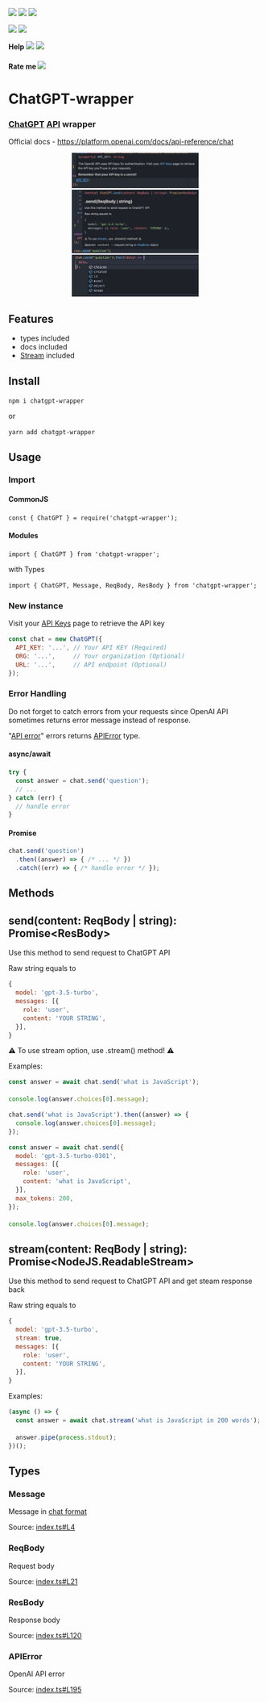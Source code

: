 [<img src="https://img.shields.io/npm/v/chatgpt-wrapper">](https://www.npmjs.com/package/chatgpt-wrapper) [<img src="https://img.shields.io/npm/l/chatgpt-wrapper">](https://github.com/TABmk/chatgpt-wrapper/blob/master/LICENSE) <img src="https://badgen.net/npm/types/chatgpt-wrapper">

<img src="https://badgen.net/npm/dt/chatgpt-wrapper">
<img src="https://badgen.net/npm/dm/chatgpt-wrapper">

__Help__ [<img src="https://img.shields.io/github/issues/tabmk/chatgpt-wrapper">](https://github.com/TABmk/chatgpt-wrapper/issues?q=is%3Aopen+is%3Aissue) [<img src="https://img.shields.io/github/issues-pr/tabmk/chatgpt-wrapper">](https://github.com/TABmk/chatgpt-wrapper/pulls?q=is%3Aopen+is%3Apr)

#### __Rate me__ [<img src="https://img.shields.io/github/stars/tabmk/chatgpt-wrapper?style=social">](https://github.com/TABmk/chatgpt-wrapper)

# __ChatGPT-wrapper__

### __[ChatGPT](https://openai.com/blog/chatgpt/) [API](https://platform.openai.com/docs/api-reference/chat) wrapper__

Official docs - https://platform.openai.com/docs/api-reference/chat
<p align="center">
<img width="50%" src="./imgs/1.jpeg">
<img width="50%" src="./imgs/2.jpeg">
<img width="50%" src="./imgs/3.jpeg">
</p>

## Features
- types included
- docs included
- [Stream](https://platform.openai.com/docs/api-reference/chat/create#chat/create-stream) included

## Install
`npm i chatgpt-wrapper` 

  or

`yarn add chatgpt-wrapper`

## Usage
### Import
#### CommonJS

`const { ChatGPT } = require('chatgpt-wrapper');`

#### Modules
`import { ChatGPT } from 'chatgpt-wrapper';`

with Types

`import { ChatGPT, Message, ReqBody, ResBody } from 'chatgpt-wrapper';`

### New instance

Visit your [API Keys](https://platform.openai.com/account/api-keys) page to retrieve the API key

``` javascript
const chat = new ChatGPT({
  API_KEY: '...', // Your API KEY (Required)
  ORG: '...',     // Your organization (Optional)
  URL: '...',     // API endpoint (Optional)
});
```

### Error Handling

Do not forget to catch errors from your requests since OpenAI API sometimes returns error message instead of response.

"[API error](https://github.com/TABmk/chatgpt-wrapper/blob/master/index.ts#L266)" errors returns [APIError](https://github.com/TABmk/chatgpt-wrapper/blob/master/index.ts#L195) type.

#### async/await
``` javascript
try {
  const answer = chat.send('question');
  // ...
} catch (err) {
  // handle error
}
```

#### Promise
``` javascript
chat.send('question')
  .then((answer) => { /* ... */ })
  .catch((err) => { /* handle error */ });
```

## Methods

## send(content: ReqBody | string): Promise\<ResBody>

Use this method to send request to ChatGPT API

Raw string equals to
``` javascript
{
  model: 'gpt-3.5-turbo',
  messages: [{
    role: 'user',
    content: 'YOUR STRING',
  }],
}
```

⚠️ To use stream option, use .stream() method! ⚠️

Examples:
``` javascript
const answer = await chat.send('what is JavaScript');

console.log(answer.choices[0].message);
```
``` javascript
chat.send('what is JavaScript').then((answer) => {
  console.log(answer.choices[0].message);
});
```
``` javascript
const answer = await chat.send({
  model: 'gpt-3.5-turbo-0301',
  messages: [{
    role: 'user',
    content: 'what is JavaScript',
  }],
  max_tokens: 200,
});

console.log(answer.choices[0].message);
```

## stream(content: ReqBody | string): Promise<NodeJS.ReadableStream>

Use this method to send request to ChatGPT API and get steam response back

Raw string equals to
``` javascript
{
  model: 'gpt-3.5-turbo',
  stream: true,
  messages: [{
    role: 'user',
    content: 'YOUR STRING',
  }],
}
```

Examples:
``` javascript
(async () => {
  const answer = await chat.stream('what is JavaScript in 200 words');

  answer.pipe(process.stdout);
})();
```

## Types

### Message

Message in [chat format](https://platform.openai.com/docs/guides/chat/introduction)

Source: [index.ts#L4](https://github.com/TABmk/chatgpt-wrapper/blob/master/index.ts#L4)

### ReqBody

Request body

Source: [index.ts#L21](https://github.com/TABmk/chatgpt-wrapper/blob/master/index.ts#L21)

### ResBody

Response body

Source: [index.ts#L120](https://github.com/TABmk/chatgpt-wrapper/blob/master/index.ts#L120)

### APIError

OpenAI API error

Source: [index.ts#L195](https://github.com/TABmk/chatgpt-wrapper/blob/master/index.ts#L195)

